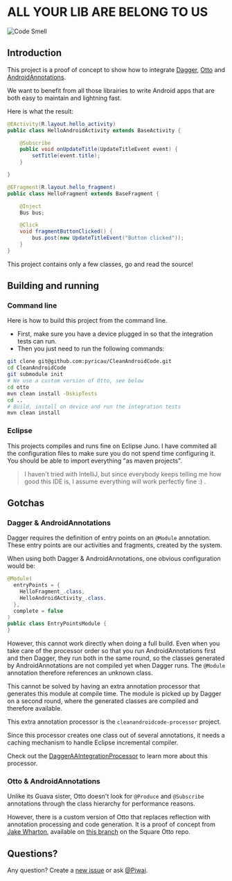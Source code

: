 # ALL YOUR LIB ARE BELONG TO US

![Code Smell](https://raw.github.com/pyricau/CleanAndroidCode/master/assets/android_smell.png)

## Introduction

This project is a proof of concept to show how to integrate [Dagger](http://square.github.com/dagger/), [Otto](http://square.github.com/otto/) and [AndroidAnnotations](http://androidannotations.org).

We want to benefit from all those librairies to write Android apps that are both easy to maintain and lightning fast.

Here is what the result:

```java
@EActivity(R.layout.hello_activity)
public class HelloAndroidActivity extends BaseActivity {

	@Subscribe
	public void onUpdateTitle(UpdateTitleEvent event) {
		setTitle(event.title);
	}

}
```

```java
@EFragment(R.layout.hello_fragment)
public class HelloFragment extends BaseFragment {

	@Inject
	Bus bus;

	@Click
	void fragmentButtonClicked() {
		bus.post(new UpdateTitleEvent("Button clicked"));
	}
}
```

This project contains only a few classes, go and read the source!

## Building and running

### Command line

Here is how to build this project from the command line. 

* First, make sure you have a device plugged in so that the integration tests can run.
* Then you just need to run the following commands:

```bash
git clone git@github.com:pyricau/CleanAndroidCode.git
cd CleanAndroidCode
git submodule init
# We use a custom version of Otto, see below
cd otto
mvn clean install -DskipTests
cd ..
# Build, install on device and run the integration tests
mvn clean install
```

### Eclipse

This projects compiles and runs fine on Eclipse Juno. I have commited all the configuration files to make sure you do not spend time configuring it. You should be able to import everything "as maven projects".

> I haven't tried with IntelliJ, but since everybody keeps telling me how good this IDE is, I assume everything will work perfectly fine :) .

## Gotchas

### Dagger & AndroidAnnotations

Dagger requires the definition of entry points on an `@Module` annotation. These entry points are our activities and fragments, created by the system.

When using both Dagger & AndroidAnnotations, one obvious configuration would be:

```java
@Module(
  entryPoints = {
    HelloFragment_.class,
   	HelloAndroidActivity_.class,
  },
  complete = false
)
public class EntryPointsModule {
}
```

However, this cannot work directly when doing a full build. Even when you take care of the processor order so that you run AndroidAnnotations first and then Dagger, they run both in the same round, so the classes generated by AndroidAnnotations are not compiled yet when Dagger runs. The `@Module` annotation therefore references an unknown class.

This cannot be solved by having an extra annotation processor that generates this module at compile time. The module is picked up by Dagger on a second round, where the generated classes are compiled and therefore available.

This extra annotation processor is the `cleanandroidcode-processor` project.

Since this processor creates one class out of several annotations, it needs a caching mechanism to handle Eclipse incremental compiler.

Check out the [DaggerAAIntegrationProcessor](https://github.com/pyricau/CleanAndroidCode/blob/master/cleanandroidcode-processor/src/main/java/info/piwai/cleanandroidcode/DaggerAAIntegrationProcessor.java) to learn more about this processor.

### Otto & AndroidAnnotations

Unlike its Guava sister, Otto doesn't look for `@Produce` and `@Subscribe` annotations through the class hierarchy for performance reasons.

However, there is a custom version of Otto that replaces reflection with annotation processing and code generation.
It is a proof of concept from [Jake Wharton](https://github.com/JakeWharton), available on [this branch](https://github.com/square/otto/tree/code-gen) on the Square Otto repo.

## Questions?

Any question? Create a [new issue](https://github.com/pyricau/CleanAndroidCode/issues/new) or ask [@Piwai](http://twitter/piwai).